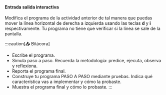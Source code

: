 #### Entrada salida interactiva

Modifica el programa de la actividad anterior de tal manera que puedas mover la línea
horizontal de derecha a izquierda usando las teclas **d** y **i** respectivamente. Tu 
programa no tiene que verificar si la línea se sale de la pantalla.

:::caution[📤 Bitácora] 
* Escribe el programa.
* Simula paso a paso. Recuerda la metodología: predice, ejecuta, observa y reflexiona.
* Reporta el programa final.
* Construye tu programa PASO A PASO mediante pruebas. Indica qué característica vas 
a implementar y cómo la probaste.
* Muestra el programa final y cómo lo probaste. 
:::

